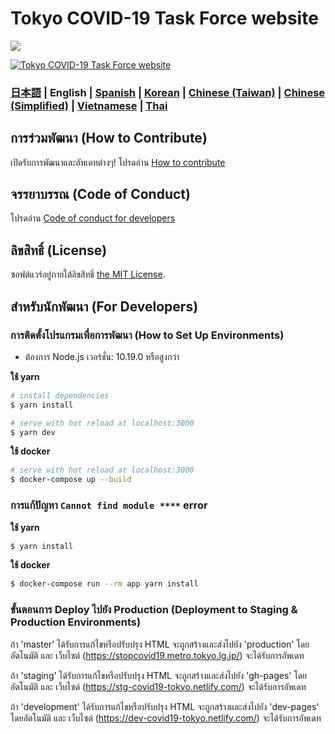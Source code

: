 # Tokyo COVID-19 Task Force website

![](https://github.com/tokyo-metropolitan-gov/covid19/workflows/production%20deploy/badge.svg)

[![Tokyo COVID-19 Task Force website](https://user-images.githubusercontent.com/1301149/75629392-1d19d900-5c25-11ea-843d-2d4376e3a560.png)](https://stopcovid19.metro.tokyo.lg.jp/)


### [日本語](./README.md) | English | [Spanish](./README_ES.md) | [Korean](./README_KO.md) | [Chinese (Taiwan)](./README_ZH_TW.md) | [Chinese (Simplified)](./README_ZH_CN.md) | [Vietnamese](./README_VI.md) | [Thai](./README_TH.md)


## การร่วมพัฒนา (How to Contribute)

เปิดรับการพัฒนาและอัพเดทต่างๆ!
โปรดอ่าน [How to contribute](./.github/CONTRIBUTING_TH.md)

## จรรยาบรรณ (Code of Conduct)

โปรดอ่าน [Code of conduct for developers](./.github/CODE_OF_CONDUCT_TH.md)

## ลิขสิทธิ์ (License)
ซอฟต์แวร์อยู่ภายใต้ลิขสิทธิ์ [the MIT License](./LICENSE.txt).

## สำหรับนักพัฒนา (For Developers)

### การติดตั้งโปรแกรมเพื่อการพัฒนา (How to Set Up Environments)

- ต้องการ Node.js เวอร์ชั่น: 10.19.0 หรือสูงกว่า

**ใช้ yarn**
```bash
# install dependencies
$ yarn install

# serve with hot reload at localhost:3000
$ yarn dev
```

**ใช้ docker**
```bash
# serve with hot reload at localhost:3000
$ docker-compose up --build
```

### การแก้ปัญหา `Cannot find module ****` error

**ใช้ yarn**
```bash
$ yarn install
```

**ใช้ docker**
```bash
$ docker-compose run --rm app yarn install
```

### ขั้นตอนการ Deploy ไปยัง Production (Deployment to Staging & Production Environments)

ถ้า 'master' ได้รับการแก้ไขหรือปรับปรุง HTML จะถูกสร้างและส่งไปยัง 'production' โดยอัตโนมัติ
และ เว็บไซต์ (https://stopcovid19.metro.tokyo.lg.jp/) จะได้รับการอัพเดท

ถ้า 'staging' ได้รับการแก้ไขหรือปรับปรุง HTML จะถูกสร้างและส่งไปยัง 'gh-pages' โดยอัตโนมัติ
และ เว็บไซต์ (https://stg-covid19-tokyo.netlify.com/) จะได้รับการอัพเดท

ถ้า 'development' ได้รับการแก้ไขหรือปรับปรุง HTML จะถูกสร้างและส่งไปยัง 'dev-pages' โดยอัตโนมัติ
และ เว็บไซต์ (https://dev-covid19-tokyo.netlify.com/) จะได้รับการอัพเดท
